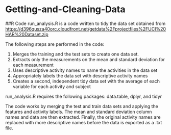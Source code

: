 # Getting-and-Cleaning-Data

##R Code
run_analysis.R is a code written to tidy the data set obtained from https://d396qusza40orc.cloudfront.net/getdata%2Fprojectfiles%2FUCI%20HAR%20Dataset.zip

The following steps are performed in the code:

1. Merges the training and the test sets to create one data set.
2. Extracts only the measurements on the mean and standard deviation for each measurement
3. Uses descriptive activity names to name the activities in the data set
4. Appropriately labels the data set with descriptive activity names
5. Creates a second, independent tidy data set with the average of each variable for each activity and subject

run_analysis.R requires the following packages: data.table, dplyr, and tidyr

The code works by merging the test and train data sets and applying the features and activity labels. The mean and standard deviation column names and data are then extracted. Finally, the original activity names are replaced with more descriptive names before the data is exported as a .txt file.
